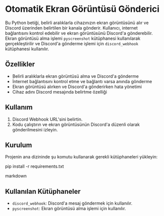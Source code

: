 # Otomatik Ekran Görüntüsü Gönderici

Bu Python betiği, belirli aralıklarla cihazınızın ekran görüntüsünü alır ve Discord üzerinden belirtilen bir kanala gönderir. Kullanıcı, internet bağlantısını kontrol edebilir ve ekran görüntüsünü Discord'a gönderebilir. Ekran görüntüsü alma işlemi `pyscreenshot` kütüphanesi kullanılarak gerçekleştirilir ve Discord'a gönderme işlemi için `discord_webhook` kütüphanesi kullanılır.

## Özellikler

- Belirli aralıklarla ekran görüntüsü alma ve Discord'a gönderme
- İnternet bağlantısını kontrol etme ve bağlantı varsa anında gönderme
- Ekran görüntüsü alırken ve Discord'a gönderirken hata yönetimi
- Cihaz adını Discord mesajında belirtme özelliği

## Kullanım

1. Discord Webhook URL'sini belirtin.
2. Kodu çalıştırın ve ekran görüntüsünün Discord'a düzenli olarak gönderilmesini izleyin.

## Kurulum

Projenin ana dizininde şu komutu kullanarak gerekli kütüphaneleri yükleyin:

pip install -r requirements.txt

markdown


## Kullanılan Kütüphaneler

- `discord_webhook`: Discord'a mesaj göndermek için kullanılır.
- `pyscreenshot`: Ekran görüntüsü alma işlemi için kullanılır.
- `requests`: İnternet bağlantısını kontrol etmek için kullanılır.

## Örnek Kullanım

### Komut Satırı Üzerinde Çalışma

Komut satırında aşağıdaki komutu kullanarak programı başlatın:

python screnshoots.py

css


Bu komut, `screnshoots.py` dosyasını çalıştırır ve ekran görüntüsü alma işlemini başlatır. Program, belirli aralıklarla ekran görüntüsü alacak ve Discord'a gönderecektir.

### Görünmez Komut Satırı Üzerinde Çalışma

Aşağıdaki komutu kullanarak programı arka planda (görünmez şekilde) çalıştırın:

python undercover-screnshoots.py

markdown


Bu komut, `undercover-screnshoots.py` dosyasını çalıştırır. Bu dosya, genellikle kullanıcıya herhangi bir çıktı veya görsel sunmaz, yani "görünmez" olarak çalışır. Bu dosyanın hangi senaryoda kullanılacağına bağlı olarak, gerekli planlamayı veya çağrıyı yapmanız gerekecektir.

## İletişim Bilgileri

- Discord: fatiqueos#0
- Telegram: [t.me/fatiqueos](https://t.me/fatiqueos)
